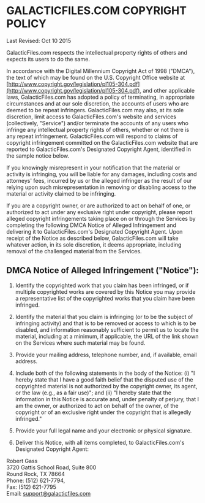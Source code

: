 # GALACTICFILES.COM COPYRIGHT POLICY

Last Revised:  Oct 10 2015

GalacticFiles.com respects the intellectual property rights of others and expects its users to do the same.

In accordance with the Digital Millennium Copyright Act of 1998 ("DMCA"), the text of which may be found on the U.S. Copyright Office website at [http://www.copyright.gov/legislation/pl105-304.pdf](http://www.copyright.gov/legislation/pl105-304.pdf), and other applicable laws, GalacticFiles.com has adopted a policy of terminating, in appropriate circumstances and at our sole discretion, the accounts of users who are deemed to be repeat infringers. GalacticFiles.com may also, at its sole discretion, limit access to GalacticFiles.com's website and services (collectively, "Service") and/or terminate the accounts of any users who infringe any intellectual property rights of others, whether or not there is any repeat infringement. GalacticFiles.com will respond to claims of copyright infringement committed on the GalacticFiles.com website that are reported to GalacticFiles.com's Designated Copyright Agent, identified in the sample notice below.

If you knowingly misrepresent in your notification that the material or activity is infringing, you will be liable for any damages, including costs and attorneys' fees, incurred by us or the alleged infringer as the result of our relying upon such misrepresentation in removing or disabling access to the material or activity claimed to be infringing.

If you are a copyright owner, or are authorized to act on behalf of one, or authorized to act under any exclusive right under copyright, please report alleged copyright infringements taking place on or through the Services by completing the following DMCA Notice of Alleged Infringement and delivering it to GalacticFiles.com's Designated Copyright Agent. Upon receipt of the Notice as described below, GalacticFiles.com will take whatever action, in its sole discretion, it deems appropriate, including removal of the challenged material from the Services.

## DMCA Notice of Alleged Infringement ("Notice"):

1. Identify the copyrighted work that you claim has been infringed, or if multiple copyrighted works are covered by this Notice you may provide a representative list of the copyrighted works that you claim have been infringed.

1. Identify the material that you claim is infringing (or to be the subject of infringing activity) and that is to be removed or access to which is to be disabled, and information reasonably sufficient to permit us to locate the material, including at a minimum, if applicable, the URL of the link shown on the Services where such material may be found.

1. Provide your mailing address, telephone number, and, if available, email address.

1. Include both of the following statements in the body of the Notice: (i) "I hereby state that I have a good faith belief that the disputed use of the copyrighted material is not authorized by the copyright owner, its agent, or the law (e.g., as a fair use)"; and (ii) "I hereby state that the information in this Notice is accurate and, under penalty of perjury, that I am the owner, or authorized to act on behalf of the owner, of the copyright or of an exclusive right under the copyright that is allegedly infringed."

1. Provide your full legal name and your electronic or physical signature.

1. Deliver this Notice, with all items completed, to GalacticFiles.com's Designated Copyright Agent:

Robert Gass  
3720 Gattis School Road, Suite 800  
Round Rock, TX 78664   
Phone: (512) 621-7794,  
Fax: (512) 621-7795   
Email: support@galacticfiles.com   

